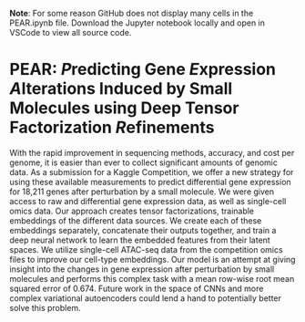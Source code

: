 **Note**: For some reason GitHub does not display many cells in the PEAR.ipynb file. Download the Jupyter notebook locally and open in VSCode to view all source code.

# PEAR: *P*redicting Gene *E*xpression *A*lterations Induced by Small Molecules using Deep Tensor Factorization *R*efinements

With the rapid improvement in sequencing methods, accuracy, and cost per genome, it is easier than ever to collect significant amounts of genomic data. As a submission for a Kaggle Competition, we offer a new strategy for using these available measurements to predict differential gene expression for 18,211 genes after perturbation by a small molecule. We were given access to raw and differential gene expression data, as well as single-cell omics data. Our approach creates tensor factorizations, trainable embeddings of the different data sources. We create each of these embeddings separately, concatenate their outputs together, and train a deep neural network to learn the embedded features from their latent spaces. We utilize single-cell ATAC-seq data from the competition omics files to improve our cell-type embeddings. Our model is an attempt at giving insight into the changes in gene expression after perturbation by small molecules and performs this complex task with a mean row-wise root mean squared error of 0.674. Future work in the space of CNNs and more complex variational autoencoders could lend a hand to potentially better solve this problem.
